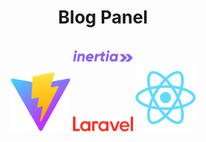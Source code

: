 <div align="center">
    
# Blog Panel
    
</div>
<br>

<div align="center">
<img src="public/assets/logo/inertia.svg" style="width: 10vw;" alt="">
</div>

<div align="center">
<img src="public/assets/logo/vitejs.svg" style="width: 10vw;" alt="">
<img src="public/assets/logo/laravel.svg" style="width: 10vw;" alt="">
<img src="public/assets/logo/react.svg" style="width: 10vw;" alt="">
</div>
